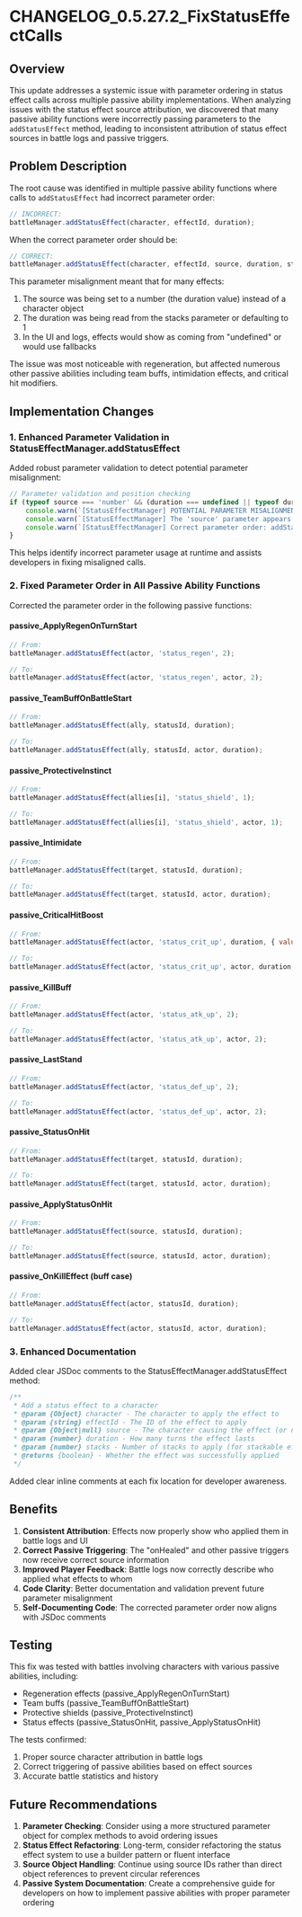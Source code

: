 # CHANGELOG_0.5.27.2_FixStatusEffectCalls

## Overview
This update addresses a systemic issue with parameter ordering in status effect calls across multiple passive ability implementations. When analyzing issues with the status effect source attribution, we discovered that many passive ability functions were incorrectly passing parameters to the `addStatusEffect` method, leading to inconsistent attribution of status effect sources in battle logs and passive triggers.

## Problem Description

The root cause was identified in multiple passive ability functions where calls to `addStatusEffect` had incorrect parameter order:

```javascript
// INCORRECT:
battleManager.addStatusEffect(character, effectId, duration);
```

When the correct parameter order should be:

```javascript
// CORRECT:
battleManager.addStatusEffect(character, effectId, source, duration, stacks);
```

This parameter misalignment meant that for many effects:
1. The source was being set to a number (the duration value) instead of a character object
2. The duration was being read from the stacks parameter or defaulting to 1
3. In the UI and logs, effects would show as coming from "undefined" or would use fallbacks

The issue was most noticeable with regeneration, but affected numerous other passive abilities including team buffs, intimidation effects, and critical hit modifiers.

## Implementation Changes

### 1. Enhanced Parameter Validation in StatusEffectManager.addStatusEffect

Added robust parameter validation to detect potential parameter misalignment:

```javascript
// Parameter validation and position checking
if (typeof source === 'number' && (duration === undefined || typeof duration === 'object')) {
    console.warn(`[StatusEffectManager] POTENTIAL PARAMETER MISALIGNMENT in addStatusEffect call for '${effectId}'`);
    console.warn(`[StatusEffectManager] The 'source' parameter appears to be a number (${source}), which might be duration mistakenly passed as source.`);
    console.warn(`[StatusEffectManager] Correct parameter order: addStatusEffect(character, effectId, source, duration, stacks)`);
}
```

This helps identify incorrect parameter usage at runtime and assists developers in fixing misaligned calls.

### 2. Fixed Parameter Order in All Passive Ability Functions

Corrected the parameter order in the following passive functions:

#### passive_ApplyRegenOnTurnStart
```javascript
// From:
battleManager.addStatusEffect(actor, 'status_regen', 2);

// To:
battleManager.addStatusEffect(actor, 'status_regen', actor, 2);
```

#### passive_TeamBuffOnBattleStart
```javascript
// From:
battleManager.addStatusEffect(ally, statusId, duration);

// To:
battleManager.addStatusEffect(ally, statusId, actor, duration);
```

#### passive_ProtectiveInstinct
```javascript
// From:
battleManager.addStatusEffect(allies[i], 'status_shield', 1);

// To:
battleManager.addStatusEffect(allies[i], 'status_shield', actor, 1);
```

#### passive_Intimidate
```javascript
// From:
battleManager.addStatusEffect(target, statusId, duration);

// To:
battleManager.addStatusEffect(target, statusId, actor, duration);
```

#### passive_CriticalHitBoost
```javascript
// From:
battleManager.addStatusEffect(actor, 'status_crit_up', duration, { value: bonusAmount });

// To:
battleManager.addStatusEffect(actor, 'status_crit_up', actor, duration, { value: bonusAmount });
```

#### passive_KillBuff
```javascript
// From:
battleManager.addStatusEffect(actor, 'status_atk_up', 2);

// To:
battleManager.addStatusEffect(actor, 'status_atk_up', actor, 2);
```

#### passive_LastStand
```javascript
// From:
battleManager.addStatusEffect(actor, 'status_def_up', 2);

// To:
battleManager.addStatusEffect(actor, 'status_def_up', actor, 2);
```

#### passive_StatusOnHit
```javascript
// From:
battleManager.addStatusEffect(target, statusId, duration);

// To:
battleManager.addStatusEffect(target, statusId, actor, duration);
```

#### passive_ApplyStatusOnHit
```javascript
// From:
battleManager.addStatusEffect(source, statusId, duration);

// To:
battleManager.addStatusEffect(source, statusId, actor, duration);
```

#### passive_OnKillEffect (buff case)
```javascript
// From:
battleManager.addStatusEffect(actor, statusId, duration);

// To:
battleManager.addStatusEffect(actor, statusId, actor, duration);
```

### 3. Enhanced Documentation

Added clear JSDoc comments to the StatusEffectManager.addStatusEffect method:

```javascript
/**
 * Add a status effect to a character
 * @param {Object} character - The character to apply the effect to
 * @param {string} effectId - The ID of the effect to apply
 * @param {Object|null} source - The character causing the effect (or null if no specific source)
 * @param {number} duration - How many turns the effect lasts
 * @param {number} stacks - Number of stacks to apply (for stackable effects)
 * @returns {boolean} - Whether the effect was successfully applied
 */
```

Added clear inline comments at each fix location for developer awareness.

## Benefits

1. **Consistent Attribution**: Effects now properly show who applied them in battle logs and UI
2. **Correct Passive Triggering**: The "onHealed" and other passive triggers now receive correct source information
3. **Improved Player Feedback**: Battle logs now correctly describe who applied what effects to whom
4. **Code Clarity**: Better documentation and validation prevent future parameter misalignment
5. **Self-Documenting Code**: The corrected parameter order now aligns with JSDoc comments

## Testing

This fix was tested with battles involving characters with various passive abilities, including:
- Regeneration effects (passive_ApplyRegenOnTurnStart)
- Team buffs (passive_TeamBuffOnBattleStart)
- Protective shields (passive_ProtectiveInstinct)
- Status effects (passive_StatusOnHit, passive_ApplyStatusOnHit)

The tests confirmed:
1. Proper source character attribution in battle logs
2. Correct triggering of passive abilities based on effect sources
3. Accurate battle statistics and history

## Future Recommendations

1. **Parameter Checking**: Consider using a more structured parameter object for complex methods to avoid ordering issues
2. **Status Effect Refactoring**: Long-term, consider refactoring the status effect system to use a builder pattern or fluent interface
3. **Source Object Handling**: Continue using source IDs rather than direct object references to prevent circular references
4. **Passive System Documentation**: Create a comprehensive guide for developers on how to implement passive abilities with proper parameter ordering